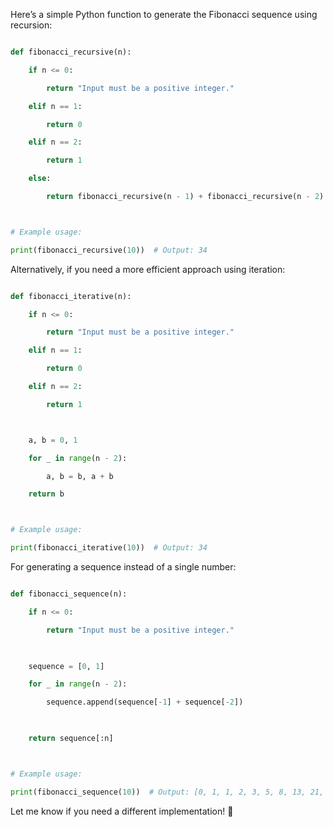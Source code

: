 Here’s a simple Python function to generate the Fibonacci sequence using recursion:  

```python
def fibonacci_recursive(n):
    if n <= 0:
        return "Input must be a positive integer."
    elif n == 1:
        return 0
    elif n == 2:
        return 1
    else:
        return fibonacci_recursive(n - 1) + fibonacci_recursive(n - 2)

# Example usage:
print(fibonacci_recursive(10))  # Output: 34
```

Alternatively, if you need a more efficient approach using iteration:  

```python
def fibonacci_iterative(n):
    if n <= 0:
        return "Input must be a positive integer."
    elif n == 1:
        return 0
    elif n == 2:
        return 1

    a, b = 0, 1
    for _ in range(n - 2):
        a, b = b, a + b
    return b

# Example usage:
print(fibonacci_iterative(10))  # Output: 34
```

For generating a sequence instead of a single number:  

```python
def fibonacci_sequence(n):
    if n <= 0:
        return "Input must be a positive integer."
    
    sequence = [0, 1]
    for _ in range(n - 2):
        sequence.append(sequence[-1] + sequence[-2])
    
    return sequence[:n]

# Example usage:
print(fibonacci_sequence(10))  # Output: [0, 1, 1, 2, 3, 5, 8, 13, 21, 34]
```

Let me know if you need a different implementation! 🚀